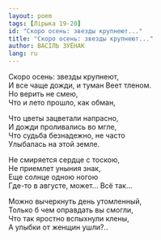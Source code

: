 ```yaml
---
layout: poem
tags: [Лірыка 19-20]
id: "Скоро осень: звезды крупнеют..."
title: "Скоро осень: звезды крупнеют..."
author: ВАСІЛЬ ЗУЁНАК
lang: ru
---
```



Скоро осень: звезды крупнеют,  
И все чаще дожди, и туман Веет тленом.  
Но верить не смею,  
Что и лето прошло, как обман,  

Что цветы зацветали напрасно,  
И дожди проливались во мгле,  
Что судьба безнадежно, не часто  
Улыбалась на этой земле.  

Не смиряется сердце с тоскою,  
Не приемлет уныния знак,  
Еще солнце одною ногою  
Где-то в августе, может... Всё так...  

Можно вычеркнуть день утомленный,  
Только б чем оправдать вы смогли,  
Что так яростно вспыхнули клены,  
А улыбки от женщин ушли?..  
